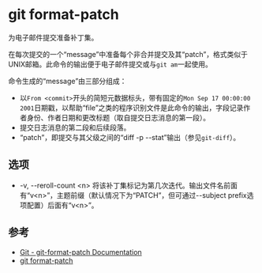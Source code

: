 git format-patch
================

为电子邮件提交准备补丁集。

在每次提交的一个“message”中准备每个非合并提交及其“patch”，格式类似于UNIX邮箱。此命令的输出便于电子邮件提交或与`git am`一起使用。

命令生成的“message”由三部分组成：

- 以`From <commit>`开头的简短元数据标头，带有固定的`Mon Sep 17 00:00:00 2001`日期戳，以帮助“file”之类的程序识别文件是此命令的输出，字段记录作者身份、作者日期和更改标题（取自提交日志消息的第一段）。
- 提交日志消息的第二段和后续段落。
- “patch”，即提交与其父级之间的“diff -p --stat”输出（参见`git-diff`）。

选项
----

- -v, --reroll-count \<n>
将该补丁集标记为第几次迭代。输出文件名前面有“v\<n>”，主题前缀（默认情况下为“PATCH”，但可通过--subject prefix选项配置）后面有“v\<n>”。

参考
----

- [Git - git-format-patch Documentation](https://git-scm.com/docs/git-format-patch)
- [git format-patch](https://cloud.tencent.com/developer/section/1138664)
